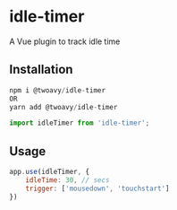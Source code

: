 # idle-timer

A Vue plugin to track idle time

## Installation

```js
npm i @twoavy/idle-timer
OR
yarn add @twoavy/idle-timer
```
```js
import idleTimer from 'idle-timer';
```

## Usage


```js
app.use(idleTimer, {
    idleTime: 30, // secs
    trigger: ['mousedown', 'touchstart']
})
```

